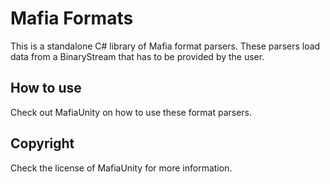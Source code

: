 # Mafia Formats

This is a standalone C# library of Mafia format parsers. These parsers load data from a BinaryStream that has to be provided by the user.

## How to use

Check out MafiaUnity on how to use these format parsers.

## Copyright

Check the license of MafiaUnity for more information.

